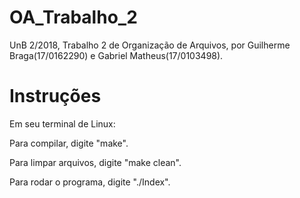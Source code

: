 # OA_Trabalho_2
  
  UnB 2/2018, Trabalho 2 de Organização de Arquivos, por Guilherme Braga(17/0162290) e Gabriel Matheus(17/0103498). 

# Instruções
  Em seu terminal de Linux:
  
  Para compilar, digite "make".
  
  Para limpar arquivos, digite "make clean".
  
  Para rodar o programa, digite "./Index".
